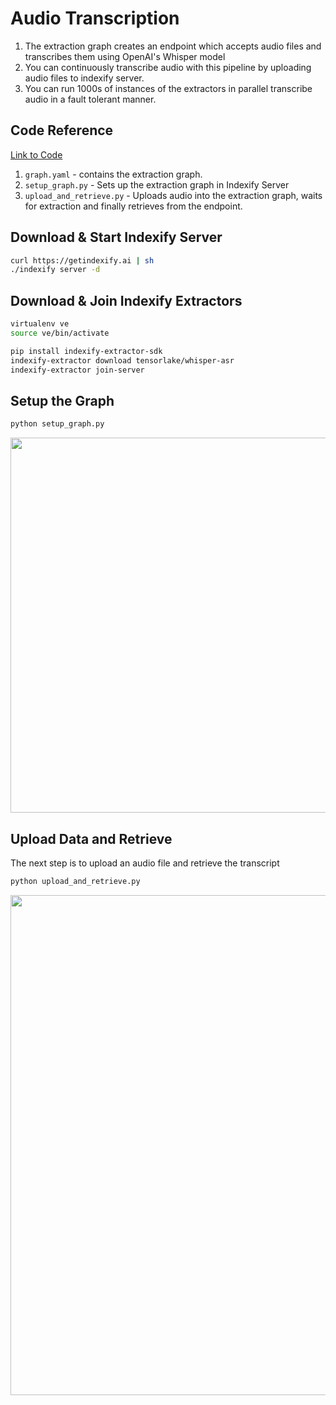 # Audio Transcription 

1. The extraction graph creates an endpoint which accepts audio files and transcribes them using OpenAI's Whisper model
2. You can continuously transcribe audio with this pipeline by uploading audio files to indexify server.
3. You can run 1000s of instances of the extractors in parallel transcribe audio in a fault tolerant manner.

## Code Reference

[Link to Code](https://github.com/tensorlakeai/indexify/tree/main/examples/audio/transcription)

1. `graph.yaml` - contains the extraction graph.
2. `setup_graph.py` - Sets up the extraction graph in Indexify Server
3. `upload_and_retrieve.py` - Uploads audio into the extraction graph, waits for extraction and finally retrieves from the endpoint.

## Download & Start Indexify Server
```bash title="Terminal 1"
curl https://getindexify.ai | sh
./indexify server -d
```

## Download & Join Indexify Extractors 
```bash title="Terminal 2"
virtualenv ve
source ve/bin/activate

pip install indexify-extractor-sdk
indexify-extractor download tensorlake/whisper-asr
indexify-extractor join-server
```

## Setup the Graph 
```bash title="Terminal 3"
python setup_graph.py
```

<img src="https://raw.githubusercontent.com/tensorlakeai/indexify/main/examples/audio/transcription/carbon.png" width="600"/>

## Upload Data and Retrieve 
The next step is to upload an audio file and retrieve the transcript

```bash title="Terminal 3"
python upload_and_retrieve.py
```

<img src="https://raw.githubusercontent.com/tensorlakeai/indexify/main/examples/audio/transcription/output.png" width="800"/>
